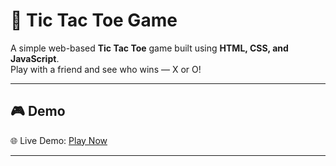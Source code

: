 # 🧠 Tic Tac Toe Game

A simple web-based **Tic Tac Toe** game built using **HTML, CSS, and JavaScript**.  
Play with a friend and see who wins — X or O!

---

## 🎮 Demo

🌐 Live Demo: [Play Now](https://anisoni12.github.io/Tic-Tac-Toe/)

---
